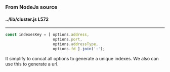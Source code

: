 ### From NodeJs source
#### ../lib/cluster.js L572
---
```javascript
const indexesKey = [ options.address,
                     options.port,
                     options.addressType,
                     options.fd ].join(':');
``` 
It simplify to concat all options to generate a unique indexes. We also can use this to generate a url. 